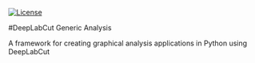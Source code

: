 [![License](https://img.shields.io/pypi/l/dlc-generic-analysis.svg?color=green)](https://github.com/SurgicalPhotonics/dlc-generic-analysis/raw/main/LICENSE)

#DeepLabCut Generic Analysis

A framework for creating graphical analysis applications in Python using DeepLabCut